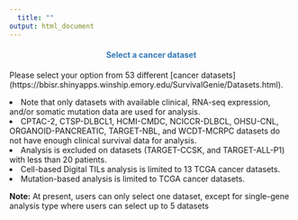 ```yaml
---
  title: ""
output: html_document
---
```

  
  <center> <h4>
  <span style="color:#337ab7">Select a cancer dataset</span></h4> </center>
  <p></p>
  
  <p>Please select your option from 53 different [cancer datasets](https://bbisr.shinyapps.winship.emory.edu/SurvivalGenie/Datasets.html).</p>
  <p></p>
  <li>Note that only datasets with available clinical, RNA-seq expression, and/or somatic mutation data are used for analysis.</li>
  <li>CPTAC-2, CTSP-DLBCL1, HCMI-CMDC, NCICCR-DLBCL, OHSU-CNL, ORGANOID-PANCREATIC, TARGET-NBL, and WCDT-MCRPC datasets do not have enough clinical survival data for analysis.</li>
  <li>Analysis is excluded on datasets (TARGET-CCSK, and TARGET-ALL-P1) with less than 20 patients.</li>
  <li>Cell-based Digital TILs analysis is limited to 13 TCGA cancer datasets.</li>
  <li>Mutation-based analysis is limited to TCGA cancer datasets.</li>
  
  <p><b>Note:</b> At present, users can only select one dataset, except for single-gene analysis type where users can select up to 5 datasets</p>
  
  
  
  